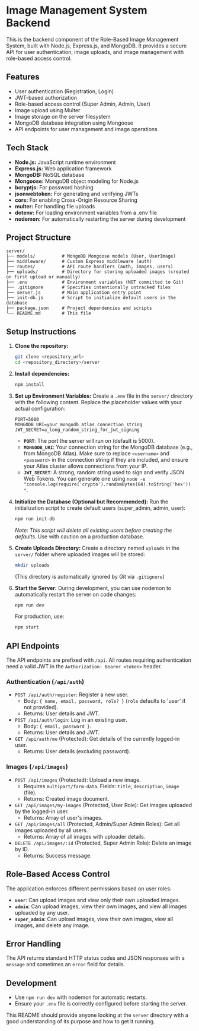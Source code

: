 # Image Management System Backend

This is the backend component of the Role-Based Image Management System, built with Node.js, Express.js, and MongoDB. It provides a secure API for user authentication, image uploads, and image management with role-based access control.

## Features

- User authentication (Registration, Login)
- JWT-based authorization
- Role-based access control (Super Admin, Admin, User)
- Image upload using Multer
- Image storage on the server filesystem
- MongoDB database integration using Mongoose
- API endpoints for user management and image operations

## Tech Stack

- **Node.js:** JavaScript runtime environment
- **Express.js:** Web application framework
- **MongoDB:** NoSQL database
- **Mongoose:** MongoDB object modeling for Node.js
- **bcryptjs:** For password hashing
- **jsonwebtoken:** For generating and verifying JWTs
- **cors:** For enabling Cross-Origin Resource Sharing
- **multer:** For handling file uploads
- **dotenv:** For loading environment variables from a .env file
- **nodemon:** For automatically restarting the server during development

## Project Structure

```
server/
├── models/          # MongoDB Mongoose models (User, UserImage)
├── middleware/      # Custom Express middleware (auth)
├── routes/          # API route handlers (auth, images, users)
├── uploads/         # Directory for storing uploaded images (created on first upload or manually)
├── .env             # Environment variables (NOT committed to Git)
├── .gitignore       # Specifies intentionally untracked files
├── server.js        # Main application entry point
├── init-db.js       # Script to initialize default users in the database
├── package.json     # Project dependencies and scripts
└── README.md        # This file
```

## Setup Instructions

1.  **Clone the repository:**

    ```bash
    git clone <repository_url>
    cd <repository_directory>/server
    ```

2.  **Install dependencies:**

    ```bash
    npm install
    ```

3.  **Set up Environment Variables:**
    Create a `.env` file in the `server/` directory with the following content. Replace the placeholder values with your actual configuration:

    ```
    PORT=5000
    MONGODB_URI=your_mongodb_atlas_connection_string
    JWT_SECRET=a_long_random_string_for_jwt_signing
    ```

    - **`PORT`**: The port the server will run on (default is 5000).
    - **`MONGODB_URI`**: Your connection string for the MongoDB database (e.g., from MongoDB Atlas). Make sure to replace `<username>` and `<password>` in the connection string if they are included, and ensure your Atlas cluster allows connections from your IP.
    - **`JWT_SECRET`**: A strong, random string used to sign and verify JSON Web Tokens. You can generate one using `node -e "console.log(require('crypto').randomBytes(64).toString('hex'))"`.

4.  **Initialize the Database (Optional but Recommended):**
    Run the initialization script to create default users (super_admin, admin, user):

    ```bash
    npm run init-db
    ```

    _Note: This script will delete all existing users before creating the defaults._ Use with caution on a production database.

5.  **Create Uploads Directory:**
    Create a directory named `uploads` in the `server/` folder where uploaded images will be stored:

    ```bash
    mkdir uploads
    ```

    (This directory is automatically ignored by Git via `.gitignore`)

6.  **Start the Server:**
    During development, you can use nodemon to automatically restart the server on code changes:
    ```bash
    npm run dev
    ```
    For production, use:
    ```bash
    npm start
    ```

## API Endpoints

The API endpoints are prefixed with `/api`. All routes requiring authentication need a valid JWT in the `Authorization: Bearer <token>` header.

### Authentication (`/api/auth`)

- `POST /api/auth/register`: Register a new user.
  - Body: `{ name, email, password, role? }` (`role` defaults to 'user' if not provided).
  - Returns: User details and JWT.
- `POST /api/auth/login`: Log in an existing user.
  - Body: `{ email, password }`.
  - Returns: User details and JWT.
- `GET /api/auth/me` (Protected): Get details of the currently logged-in user.
  - Returns: User details (excluding password).

### Images (`/api/images`)

- `POST /api/images` (Protected): Upload a new image.
  - Requires `multipart/form-data`. Fields: `title`, `description`, `image` (file).
  - Returns: Created image document.
- `GET /api/images/my-images` (Protected, User Role): Get images uploaded by the logged-in user.
  - Returns: Array of user's images.
- `GET /api/images/all` (Protected, Admin/Super Admin Roles): Get all images uploaded by all users.
  - Returns: Array of all images with uploader details.
- `DELETE /api/images/:id` (Protected, Super Admin Role): Delete an image by ID.
  - Returns: Success message.

## Role-Based Access Control

The application enforces different permissions based on user roles:

- **`user`**: Can upload images and view only their own uploaded images.
- **`admin`**: Can upload images, view their own images, and view all images uploaded by any user.
- **`super_admin`**: Can upload images, view their own images, view all images, and delete any image.

## Error Handling

The API returns standard HTTP status codes and JSON responses with a `message` and sometimes an `error` field for details.

## Development

- Use `npm run dev` with nodemon for automatic restarts.
- Ensure your `.env` file is correctly configured before starting the server.

This README should provide anyone looking at the `server` directory with a good understanding of its purpose and how to get it running.
